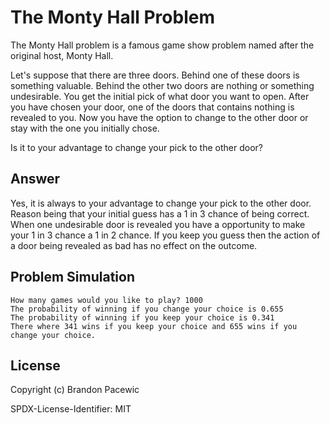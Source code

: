 # The Monty Hall Problem

The Monty Hall problem is a famous game show problem named after the original host, Monty Hall.

Let's suppose that there are three doors. Behind one of these doors is something valuable. Behind the other two doors are nothing
or something undesirable. You get the initial pick of what door you want to open. After you have chosen your door, one of the doors
that contains nothing is revealed to you. Now you have the option to change to the other door or stay with the one you initially chose.

Is it to your advantage to change your pick to the other door?

## Answer

Yes, it is always to your advantage to change your pick to the other door. Reason being that your initial guess has a 1 in 3 chance of being correct.
When one undesirable door is revealed you have a opportunity to make your 1 in 3 chance a 1 in 2 chance. If you keep you guess then the action of a door being
revealed as bad has no effect on the outcome.

## Problem Simulation

```Console
How many games would you like to play? 1000
The probability of winning if you change your choice is 0.655
The probability of winning if you keep your choice is 0.341
There where 341 wins if you keep your choice and 655 wins if you change your choice.
```

## License

Copyright (c) Brandon Pacewic

SPDX-License-Identifier: MIT
